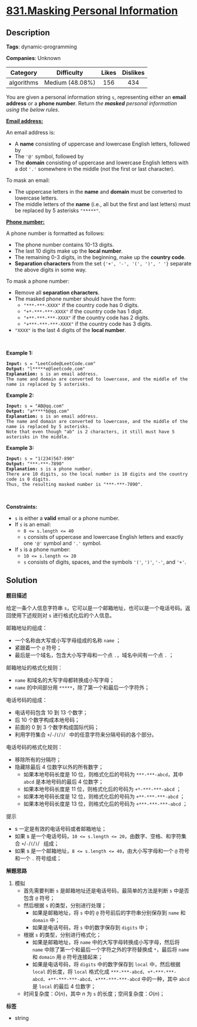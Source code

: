 # [831.Masking Personal Information](https://leetcode.com/problems/masking-personal-information/description/)

## Description

**Tags**: dynamic-programming

**Companies**: Unknown

|  Category  |   Difficulty    | Likes | Dislikes |
| :--------: | :-------------: | :---: | :------: |
| algorithms | Medium (48.08%) |  156  |   434    |

<p>You are given a personal information string <code>s</code>, representing either an <strong>email address</strong> or a <strong>phone number</strong>. Return <em>the <strong>masked</strong> personal information using the below rules</em>.</p>
<p><u><strong>Email address:</strong></u></p>
<p>An email address is:</p>
<ul>
  <li>A <strong>name</strong> consisting of uppercase and lowercase English letters, followed by</li>
  <li>The <code>&#39;@&#39;</code> symbol, followed by</li>
  <li>The <strong>domain</strong> consisting of uppercase and lowercase English letters with a dot <code>&#39;.&#39;</code> somewhere in the middle (not the first or last character).</li>
</ul>
<p>To mask an email:</p>
<ul>
  <li>The uppercase letters in the <strong>name</strong> and <strong>domain</strong> must be converted to lowercase letters.</li>
  <li>The middle letters of the <strong>name</strong> (i.e., all but the first and last letters) must be replaced by 5 asterisks <code>&quot;*****&quot;</code>.</li>
</ul>
<p><u><strong>Phone number:</strong></u></p>
<p>A phone number is formatted as follows:</p>
<ul>
  <li>The phone number contains 10-13 digits.</li>
  <li>The last 10 digits make up the <strong>local number</strong>.</li>
  <li>The remaining 0-3 digits, in the beginning, make up the <strong>country code</strong>.</li>
  <li><strong>Separation characters</strong> from the set <code>{&#39;+&#39;, &#39;-&#39;, &#39;(&#39;, &#39;)&#39;, &#39; &#39;}</code> separate the above digits in some way.</li>
</ul>
<p>To mask a phone number:</p>
<ul>
  <li>Remove all <strong>separation characters</strong>.</li>
  <li>The masked phone number should have the form:
  <ul>
    <li><code>&quot;***-***-XXXX&quot;</code> if the country code has 0 digits.</li>
    <li><code>&quot;+*-***-***-XXXX&quot;</code> if the country code has 1 digit.</li>
    <li><code>&quot;+**-***-***-XXXX&quot;</code> if the country code has 2 digits.</li>
    <li><code>&quot;+***-***-***-XXXX&quot;</code> if the country code has 3 digits.</li>
  </ul>
  </li>
  <li><code>&quot;XXXX&quot;</code> is the last 4 digits of the <strong>local number</strong>.</li>
</ul>
<p>&nbsp;</p>
<p><strong class="example">Example 1:</strong></p>
<pre><code><strong>Input:</strong> s = &quot;LeetCode@LeetCode.com&quot;
<strong>Output:</strong> &quot;l*****e@leetcode.com&quot;
<strong>Explanation:</strong> s is an email address.
The name and domain are converted to lowercase, and the middle of the name is replaced by 5 asterisks.</code></pre>
<p><strong class="example">Example 2:</strong></p>
<pre><code><strong>Input:</strong> s = &quot;AB@qq.com&quot;
<strong>Output:</strong> &quot;a*****b@qq.com&quot;
<strong>Explanation:</strong> s is an email address.
The name and domain are converted to lowercase, and the middle of the name is replaced by 5 asterisks.
Note that even though &quot;ab&quot; is 2 characters, it still must have 5 asterisks in the middle.</code></pre>
<p><strong class="example">Example 3:</strong></p>
<pre><code><strong>Input:</strong> s = &quot;1(234)567-890&quot;
<strong>Output:</strong> &quot;***-***-7890&quot;
<strong>Explanation:</strong> s is a phone number.
There are 10 digits, so the local number is 10 digits and the country code is 0 digits.
Thus, the resulting masked number is &quot;***-***-7890&quot;.</code></pre>
<p>&nbsp;</p>
<p><strong>Constraints:</strong></p>
<ul>
  <li><code>s</code> is either a <strong>valid</strong> email or a phone number.</li>
  <li>If <code>s</code> is an email:
  <ul>
    <li><code>8 &lt;= s.length &lt;= 40</code></li>
    <li><code>s</code> consists of uppercase and lowercase English letters and exactly one <code>&#39;@&#39;</code> symbol and <code>&#39;.&#39;</code> symbol.</li>
  </ul>
  </li>
  <li>If <code>s</code> is a phone number:
  <ul>
    <li><code>10 &lt;= s.length &lt;= 20</code></li>
    <li><code>s</code> consists of digits, spaces, and the symbols <code>&#39;(&#39;</code>, <code>&#39;)&#39;</code>, <code>&#39;-&#39;</code>, and <code>&#39;+&#39;</code>.</li>
  </ul>
  </li>
</ul>

## Solution

**题目描述**

给定一条个人信息字符串 `s`，它可以是一个邮箱地址，也可以是一个电话号码。返回使用下述规则对 `s` 进行格式化后的个人信息。

邮箱地址的组成：

- 一个名称由大写或小写字母组成的名称 `name` ；
- 紧跟着一个 `@` 符号；
- 最后是一个域名，包含大小写字母和一个点 `.`，域名中间有一个点 `.` ；

邮箱地址的格式化规则：

- `name` 和域名的大写字母都转换成小写字母；
- `name` 的中间部分用 `*****`，除了第一个和最后一个字符外；

电话号码的组成：

- 电话号码包含 10 到 13 个数字；
- 后 10 个数字构成本地号码；
- 前面的 0 到 3 个数字构成国际代码；
- 利用字符集合 `+`/`-`/`(`/`)`/` ` 中的任意字符来分隔号码的各个部分。

电话号码的格式化规则：

- 移除所有的分隔符；
- 隐藏除最后 4 位数字以外的所有数字；
  - 如果本地号码长度是 10 位，则格式化后的号码为 `***-***-abcd`，其中 `abcd` 是本地号码的最后 4 位数字；
  - 如果本地号码长度是 11 位，则格式化后的号码为 `+*-***-***-abcd` ；
  - 如果本地号码长度是 12 位，则格式化后的号码为 `+**-***-***-abcd` ；
  - 如果本地号码长度是 13 位，则格式化后的号码为 `+***-***-***-abcd` ；

提示

- s 一定是有效的电话号码或者邮箱地址；
- 如果 s 是一个电话号码，`10 <= s.length <= 20`，由数字、空格、和字符集合 `+`/`-`/`(`/`)`/` ` 组成；
- 如果 s 是一个邮箱地址，`8 <= s.length <= 40`，由大小写字母和一个 `@` 符号和一个 `.` 符号组成；

**解题思路**

1. 模拟
   - 首先需要判断 `s` 是邮箱地址还是电话号码，最简单的方法是判断 `s` 中是否包含 `@` 符号；
   - 然后根据 `s` 的类型，分别进行处理；
     - 如果是邮箱地址，将 `s` 中的 `@` 符号前后的字符串分别保存到 `name` 和 `domain` 中；
     - 如果是电话号码，将 `s` 中的数字保存到 `digits` 中；
   - 根据 `s` 的类型，分别进行格式化；
     - 如果是邮箱地址，将 `name` 中的大写字母转换成小写字母，然后将 `name` 中除了第一个和最后一个字符之外的字符替换成 `*`，最后将 `name` 和 `domain` 用 `@` 符号连接起来；
     - 如果是电话号码，将 `digits` 中的数字保存到 `local` 中，然后根据 `local` 的长度，将 `local` 格式化成 `***-***-abcd`、`+*-***-***-abcd`、`+**-***-***-abcd`、`+***-***-***-abcd` 中的一种，其中 `abcd` 是 `local` 的最后 4 位数字；
   - 时间复杂度：$O(n)$，其中 $n$ 为 `s` 的长度；空间复杂度：$O(n)$；

**标签**

- string
